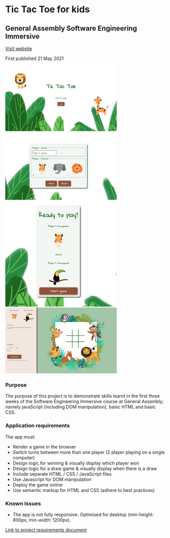 # Tic Tac Toe for kids


## General Assembly Software Engineering Immersive 

  

[Visit website](https://chris-pollard.github.io/tic-tac-toe-for-kids/)

First published 21 May 2021

<img src="images/screen_shot_1.png" width=350>

<img src="images/screen_shot_2.png" width=350>

<img src="images/screen_shot_3.png" width=350>

<img src="images/screen_shot_4.png" width=350>


### Purpose
The purpose of this project is to demonstrate skills learnt in the first three weeks of the Software Engineering Immersive course at General Assembly; namely javaScript (including DOM manipulation), basic HTML and basic CSS.

### Application requirements
The app must:

- Render a game in the browser
- Switch turns between more than one player (2 player playing on a single computer)
- Design logic for winning & visually display which player won
- Design logic for a draw game & visually display when there is a draw
- Include separate HTML / CSS / JavaScript files
- Use Javascript for DOM manipulation
- Deploy the game online
- Use semantic markup for HTML and CSS (adhere to best practices)  

### Known Issues

- The app is not fully responsive. Optimised for desktop (min-height: 800px, min-width: 1200px).

[Link to project requirements document](https://gist.github.com/epoch/70e4ca24dc3b7ca1de8def58bc85d194)